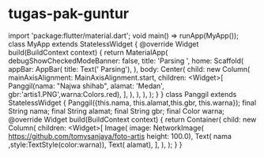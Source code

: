# tugas-pak-guntur
import 'package:flutter/material.dart';  void main() => runApp(MyApp());  class MyApp extends StatelessWidget {   @override   Widget build(BuildContext context) {     return MaterialApp(       debugShowCheckedModeBanner: false,       title: 'Parsing ',       home: Scaffold(         appBar: AppBar(           title: Text(' Parsing'),         ),         body: Center(           child: new Column(             mainAxisAlignment: MainAxisAlignment.start,             children: &lt;Widget>[               Panggil(nama: "Najwa shihab", alamat: 'Medan', gbr:'artis1.PNG',warna:Colors.red),                            ],           ),         ),       ),     );   } }  class Panggil extends StatelessWidget {   Panggil({this.nama, this.alamat,this.gbr, this.warna});   final String nama;   final String alamat;   final String gbr;   final Color warna;    @override   Widget build(BuildContext context) {     return Container(       child: new Column(         children: &lt;Widget>[           Image(               image: NetworkImage(                   https://github.com/tomysanjaya/foto-artis               height: 100.0),           Text( nama ,style:TextStyle(color:warna)),           Text( alamat),         ],       ),     );   } }
